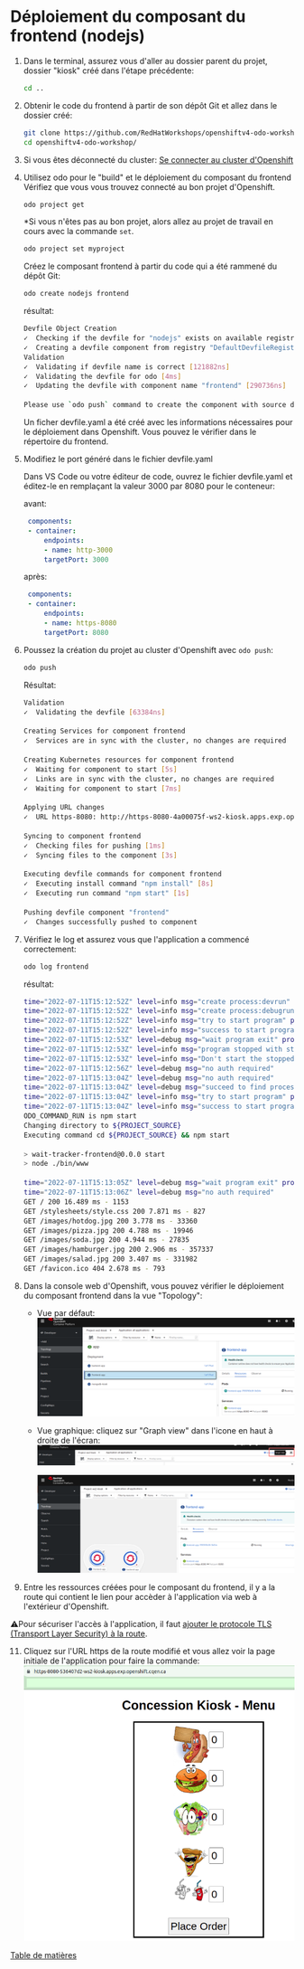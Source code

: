 # Déploiement du composant du frontend (nodejs)

1. Dans le terminal, assurez vous d'aller au dossier parent du projet, dossier "kiosk" créé dans l'étape précédente:
    ```bash
    cd ..
    ```
2. Obtenir le code du frontend à partir de son dépôt Git et allez dans le dossier créé:
    ```bash
    git clone https://github.com/RedHatWorkshops/openshiftv4-odo-workshop.git
    cd openshiftv4-odo-workshop/
    ```
3. Si vous êtes déconnecté du cluster: [Se connecter au cluster d'Openshift](../../Outils/ODO/README.md#se-connecter-au-cluster-dopenshift)
   

4. Utilisez odo pour le "build" et le déploiement du composant du frontend
    Vérifiez que vous vous trouvez connecté au bon projet d'Openshift.
    ```bash
    odo project get
    ```
    *Si vous n'êtes pas au bon projet, alors allez au projet de travail en cours avec la commande `set`.
    ```bash
    odo project set myproject
    ```
    Créez le composant frontend à partir du code qui a été rammené du dépôt Git:
    ```bash
    odo create nodejs frontend
    ```
    résultat:
    ```bash
    Devfile Object Creation
    ✓  Checking if the devfile for "nodejs" exists on available registries [89367ns]
    ✓  Creating a devfile component from registry "DefaultDevfileRegistry" [1s]
    Validation
    ✓  Validating if devfile name is correct [121882ns]
    ✓  Validating the devfile for odo [4ms]
    ✓  Updating the devfile with component name "frontend" [290736ns]

    Please use `odo push` command to create the component with source deployed
    ```
    Un ficher devfile.yaml a été créé avec les informations nécessaires pour le déploiement dans Openshift. Vous pouvez le vérifier dans le répertoire du frontend.
   
5. Modifiez le port généré dans le fichier devfile.yaml

   Dans VS Code ou votre éditeur de code, ouvrez le fichier devfile.yaml et éditez-le en remplaçant la valeur 3000 par 8080 pour le conteneur:

   avant:
   ```yaml
    components:
    - container:
        endpoints:
        - name: http-3000
        targetPort: 3000    
   ```
   après:
   ```yaml
    components:
    - container:
        endpoints:
        - name: https-8080
        targetPort: 8080     
   ```

6. Poussez la création du projet au cluster d'Openshift avec `odo push`:
    ```bash
    odo push
    ```
    Résultat:
    ```bash
    Validation
    ✓  Validating the devfile [63384ns]

    Creating Services for component frontend
    ✓  Services are in sync with the cluster, no changes are required

    Creating Kubernetes resources for component frontend
    ✓  Waiting for component to start [5s]
    ✓  Links are in sync with the cluster, no changes are required
    ✓  Waiting for component to start [7ms]

    Applying URL changes
    ✓  URL https-8080: http://https-8080-4a00075f-ws2-kiosk.apps.exp.openshift.cqen.ca/ created

    Syncing to component frontend
    ✓  Checking files for pushing [1ms]
    ✓  Syncing files to the component [3s]

    Executing devfile commands for component frontend
    ✓  Executing install command "npm install" [8s]
    ✓  Executing run command "npm start" [1s]

    Pushing devfile component "frontend"
    ✓  Changes successfully pushed to component
    ```
7. Vérifiez le log et assurez vous que l'application a commencé correctement:
    ```bash
    odo log frontend
    ```
    résultat:
    ```bash
    time="2022-07-11T15:12:52Z" level=info msg="create process:devrun" 
    time="2022-07-11T15:12:52Z" level=info msg="create process:debugrun" 
    time="2022-07-11T15:12:52Z" level=info msg="try to start program" program=devrun 
    time="2022-07-11T15:12:52Z" level=info msg="success to start program" program=devrun 
    time="2022-07-11T15:12:53Z" level=debug msg="wait program exit" program=devrun 
    time="2022-07-11T15:12:53Z" level=info msg="program stopped with status:exit status 0" program=devrun 
    time="2022-07-11T15:12:53Z" level=info msg="Don't start the stopped program because its autorestart flag is false" program=devrun 
    time="2022-07-11T15:12:56Z" level=debug msg="no auth required" 
    time="2022-07-11T15:13:04Z" level=debug msg="no auth required" 
    time="2022-07-11T15:13:04Z" level=debug msg="succeed to find process:devrun" 
    time="2022-07-11T15:13:04Z" level=info msg="try to start program" program=devrun 
    time="2022-07-11T15:13:04Z" level=info msg="success to start program" program=devrun 
    ODO_COMMAND_RUN is npm start
    Changing directory to ${PROJECT_SOURCE}
    Executing command cd ${PROJECT_SOURCE} && npm start

    > wait-tracker-frontend@0.0.0 start
    > node ./bin/www

    time="2022-07-11T15:13:05Z" level=debug msg="wait program exit" program=devrun 
    time="2022-07-11T15:13:06Z" level=debug msg="no auth required" 
    GET / 200 16.489 ms - 1153
    GET /stylesheets/style.css 200 7.871 ms - 827
    GET /images/hotdog.jpg 200 3.778 ms - 33360
    GET /images/pizza.jpg 200 4.788 ms - 19946
    GET /images/soda.jpg 200 4.944 ms - 27835
    GET /images/hamburger.jpg 200 2.906 ms - 357337
    GET /images/salad.jpg 200 3.407 ms - 331982
    GET /favicon.ico 404 2.678 ms - 793
    ```

8. Dans la console web d'Openshift, vous pouvez vérifier le déploiement du composant frontend dans la vue "Topology":

   - Vue par défaut:
        ![ocp-console-web-frontend-kiosk-deploye-vue-defaut](images/oc-web-console-kiosk-frontend-backend-default-view.png)
   - Vue graphique: cliquez sur "Graph view" dans l'icone en haut à droite de l'écran:
        ![ocp-console-web-options-vue-topology](../Commun/images/ocp-web-console-topology-views.png)

        ![ocp-console-web-frontend-kiosk-deploye](images/oc-web-console-kiosk-backend-frontend-deployed.png)

9.  Entre les ressources créées pour le composant du frontend, il y a la route qui contient le lien pour accèder à l'application via web à l'extérieur d'Openshift.
   
   :warning:Pour sécuriser l'accès à l'application, il faut [ajouter le protocole TLS (Transport Layer Security) à la route](../Commun/Ajout-Securite-SSL-a-LApplication.md).

11. Cliquez sur l'URL https de la route modifié et vous allez voir la page initiale de l'application pour faire la commande:
   ![kiosk-ui-faire-commande](images/kiosk-ui-home.png)


[Table de matières](README.md)